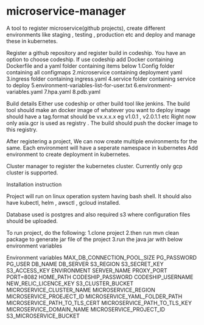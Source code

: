 # microservice-manager
A tool to register microservice(github projects), create different environments like staging , testing , production etc and deploy and manage these in kubernetes.

Register a github repository and register build in codeship. You have an option to choose codeship. If use codeship add
Docker containing Dockerfile and a yaml folder containing items below
1.Config folder containing all configmaps
2.microservice containing deployment yaml
3.ingress folder containing ingress.yaml
4.service folder containing service to deploy
5.environment-variables-list-for-user.txt
6.environment-variables.yaml
7.hpa.yaml
8.pdb.yaml

Build details
Either use codeship or other build tool like jenkins.
The build tool should make an docker image of whatever you want to deploy image should have a tag.format should be vx.x.x.x eg v1.0.1 , v2.0.1.1 etc
Right now only asia.gcr is used as registry . The build should push the docker image to this registry.

After registering a project, We can now create multiple environments for the same. Each environment will have a seperate namespace in kubernetes
Add environment to create deployment in kubernetes.

Cluster manager to register the kubernetes cluster. Currently only gcp cluster is supported.



Installation instruction 

Project will run on linux operation system having bash shell.
It should also have kubectl, helm , awsctl , gcloud installed.

Database used is postgres and also required s3 where configuration files should be uploaded.

To run project, do the following:
1.clone project
2.then run mvn clean package to generate jar file of the project
3.run the java jar with below environment variables

Environment variables
MAX_DB_CONNECTION_POOL_SIZE
PG_PASSWORD
PG_USER
DB_NAME
DB_SERVER
S3_REGION
S3_SECRET_KEY
S3_ACCESS_KEY
ENVIRONMENT
SERVER_NAME
PROXY_PORT
PORT=8082
HOME_PATH
CODESHIP_PASSWORD
CODESHIP_USERNAME
NEW_RELIC_LICENCE_KEY
S3_CLUSTER_BUCKET
MICROSERVICE_CLUSTER_NAME
MICROSERVICE_REGION
MICROSERVICE_PROEJECT_ID
MICROSERVICE_YAML_FOLDER_PATH
MICROSERVICE_PATH_TO_TLS_CERT
MICROSERVICE_PATH_TO_TLS_KEY
MICROSERVICE_DOMAIN_NAME
MICROSERVICE_PROJECT_ID
S3_MICROSERVICE_BUCKET
